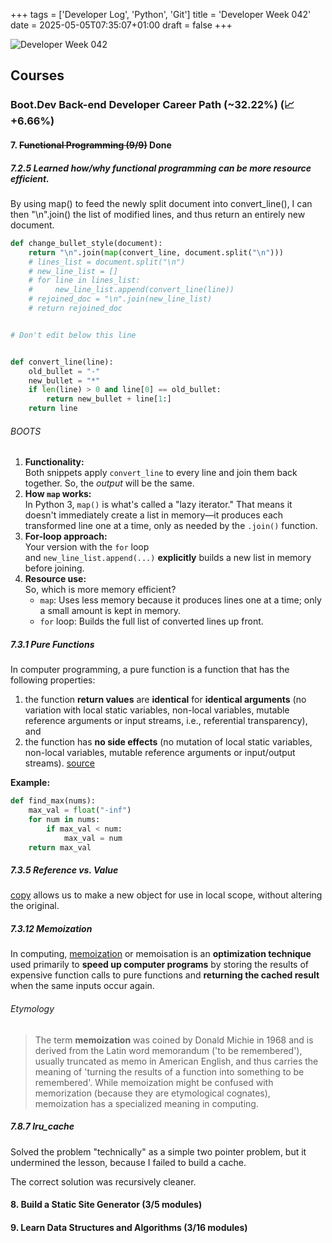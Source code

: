 +++
tags = ['Developer Log', 'Python', 'Git']
title = 'Developer Week 042'
date = 2025-05-05T07:35:07+01:00
draft = false
+++

![Developer Week 042](https://pbrazeale.github.io/images/devweek042.jpg)

## Courses

### Boot.Dev Back-end Developer Career Path (~32.22%) (📈 +6.66%)

#### 7. ~~Functional Programming (9/9)~~ Done

##### 7.2.5 Learned how/why functional programming can be more resource efficient.

By using map() to feed the newly split document into convert_line(), I can then "\n".join() the list of modified lines, and thus return an entirely new document.

```python
def change_bullet_style(document):
    return "\n".join(map(convert_line, document.split("\n")))
    # lines_list = document.split("\n")
    # new_line_list = []
    # for line in lines_list:
    #     new_line_list.append(convert_line(line))
    # rejoined_doc = "\n".join(new_line_list)
    # return rejoined_doc


# Don't edit below this line


def convert_line(line):
    old_bullet = "-"
    new_bullet = "*"
    if len(line) > 0 and line[0] == old_bullet:
        return new_bullet + line[1:]
    return line

```

###### BOOTS

1. **Functionality:**  
   Both snippets apply `convert_line` to every line and join them back together. So, the *output* will be the same.
2. **How `map` works:**  
   In Python 3, `map()` is what's called a "lazy iterator." That means it doesn't immediately create a list in memory—it produces each transformed line one at a time, only as needed by the `.join()` function.
3. **For-loop approach:**  
   Your version with the `for` loop and `new_line_list.append(...)` **explicitly** builds a new list in memory before joining.
4. **Resource use:**  
   So, which is more memory efficient?
   - `map`: Uses less memory because it produces lines one at a time; only a small amount is kept in memory.
   - `for` loop: Builds the full list of converted lines up front.

##### 7.3.1 Pure Functions

In computer programming, a pure function is a function that has the following properties:

1. the function **return values** are **identical** for **identical arguments** (no variation with local static variables, non-local variables, mutable reference arguments or input streams, i.e., referential transparency), and
2. the function has **no side effects** (no mutation of local static variables, non-local variables, mutable reference arguments or input/output streams).
   [source](https://en.wikipedia.org/wiki/Pure_function)

**Example:**

```python
def find_max(nums):
    max_val = float("-inf")
    for num in nums:
        if max_val < num:
            max_val = num
    return max_val
```

##### 7.3.5 Reference vs. Value

[copy](https://docs.python.org/3/library/copy.html) allows us to make a new object for use in local scope, without altering the original.

##### 7.3.12 Memoization

In computing, [memoization](https://en.wikipedia.org/wiki/Memoization) or memoisation is an **optimization technique** used primarily to **speed up computer programs** by storing the results of expensive function calls to pure functions and **returning the cached result** when the same inputs occur again.

###### Etymology

> The term **memoization** was coined by Donald Michie in 1968 and is derived from the Latin word memorandum ('to be remembered'), usually truncated as memo in American English, and thus carries the meaning of 'turning the results of a function into something to be remembered'. While memoization might be confused with memorization (because they are etymological cognates), memoization has a specialized meaning in computing.

##### 7.8.7 lru_cache

Solved the problem "technically" as a simple two pointer problem, but it undermined the lesson, because I failed to build a cache.

The correct solution was recursively cleaner.

#### 8. Build a Static Site Generator (3/5 modules)

#### 9. Learn Data Structures and Algorithms (3/16 modules)
